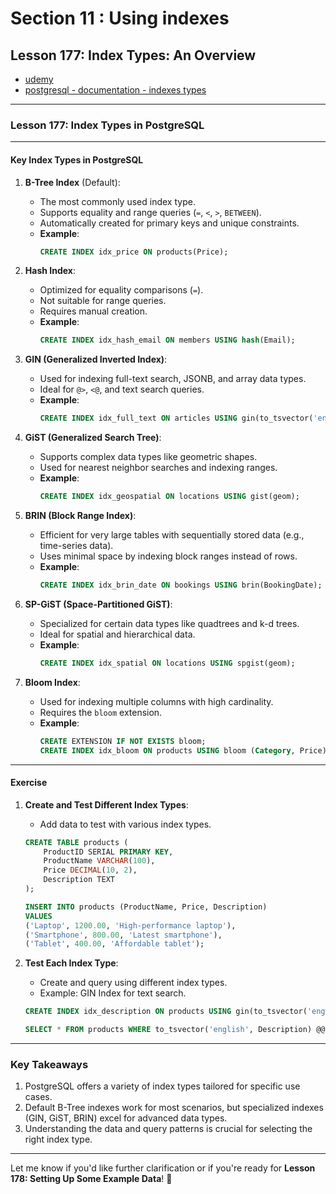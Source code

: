 # Section 11 : Using indexes

## **Lesson 177: Index Types: An Overview**

- [udemy](https://www.udemy.com/course/sql-the-complete-developers-guide-mysql-postgresql/learn/lecture/28926782#overview)
- [postgresql - documentation - indexes types](https://www.postgresql.org/docs/current/indexes-types.html)

---

### **Lesson 177: Index Types in PostgreSQL**

---

#### **Key Index Types in PostgreSQL**

1. **B-Tree Index** (Default):

   - The most commonly used index type.
   - Supports equality and range queries (`=`, `<`, `>`, `BETWEEN`).
   - Automatically created for primary keys and unique constraints.
   - **Example**:
     ```sql
     CREATE INDEX idx_price ON products(Price);
     ```

2. **Hash Index**:

   - Optimized for equality comparisons (`=`).
   - Not suitable for range queries.
   - Requires manual creation.
   - **Example**:
     ```sql
     CREATE INDEX idx_hash_email ON members USING hash(Email);
     ```

3. **GIN (Generalized Inverted Index)**:

   - Used for indexing full-text search, JSONB, and array data types.
   - Ideal for `@>`, `<@`, and text search queries.
   - **Example**:
     ```sql
     CREATE INDEX idx_full_text ON articles USING gin(to_tsvector('english', content));
     ```

4. **GiST (Generalized Search Tree)**:

   - Supports complex data types like geometric shapes.
   - Used for nearest neighbor searches and indexing ranges.
   - **Example**:
     ```sql
     CREATE INDEX idx_geospatial ON locations USING gist(geom);
     ```

5. **BRIN (Block Range Index)**:

   - Efficient for very large tables with sequentially stored data (e.g., time-series data).
   - Uses minimal space by indexing block ranges instead of rows.
   - **Example**:
     ```sql
     CREATE INDEX idx_brin_date ON bookings USING brin(BookingDate);
     ```

6. **SP-GiST (Space-Partitioned GiST)**:

   - Specialized for certain data types like quadtrees and k-d trees.
   - Ideal for spatial and hierarchical data.
   - **Example**:
     ```sql
     CREATE INDEX idx_spatial ON locations USING spgist(geom);
     ```

7. **Bloom Index**:
   - Used for indexing multiple columns with high cardinality.
   - Requires the `bloom` extension.
   - **Example**:
     ```sql
     CREATE EXTENSION IF NOT EXISTS bloom;
     CREATE INDEX idx_bloom ON products USING bloom (Category, Price);
     ```

---

#### **Exercise**

1. **Create and Test Different Index Types**:

   - Add data to test with various index types.

   ```sql
   CREATE TABLE products (
       ProductID SERIAL PRIMARY KEY,
       ProductName VARCHAR(100),
       Price DECIMAL(10, 2),
       Description TEXT
   );

   INSERT INTO products (ProductName, Price, Description)
   VALUES
   ('Laptop', 1200.00, 'High-performance laptop'),
   ('Smartphone', 800.00, 'Latest smartphone'),
   ('Tablet', 400.00, 'Affordable tablet');
   ```

2. **Test Each Index Type**:

   - Create and query using different index types.
   - Example: GIN Index for text search.

   ```sql
   CREATE INDEX idx_description ON products USING gin(to_tsvector('english', Description));

   SELECT * FROM products WHERE to_tsvector('english', Description) @@ to_tsquery('laptop');
   ```

---

### **Key Takeaways**

1. PostgreSQL offers a variety of index types tailored for specific use cases.
2. Default B-Tree indexes work for most scenarios, but specialized indexes (GIN, GiST, BRIN) excel for advanced data types.
3. Understanding the data and query patterns is crucial for selecting the right index type.

---

Let me know if you'd like further clarification or if you're ready for **Lesson 178: Setting Up Some Example Data**! 🚀
